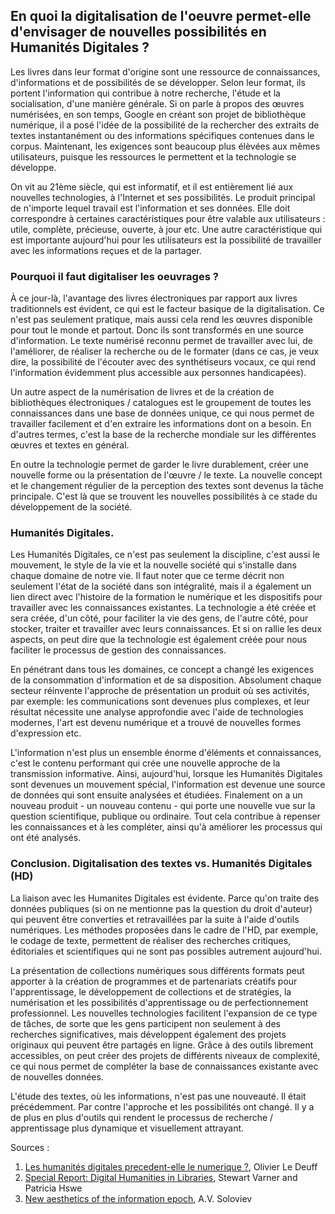 ## En quoi la digitalisation de l'oeuvre permet-elle d'envisager de nouvelles possibilités en Humanités Digitales ? 

Les livres dans leur format d'origine sont une ressource de connaissances, d'informations et de possibilités de se développer. Selon leur format, ils portent l'information qui contribue à notre recherche, l'étude et la socialisation, d'une manière générale. Si on parle à propos des œuvres numérisées, en son temps, Google en créant son projet de bibliothèque numérique, il a posé l'idée de la possibilité de la rechercher des extraits de textes instantanément ou des informations spécifiques contenues dans le corpus. Maintenant, les exigences sont beaucoup plus élèvées aux mêmes utilisateurs, puisque les ressources le permettent et la technologie se développe.

On vit au 21ème siècle, qui est informatif, et il est entièrement lié aux nouvelles technologies, à l'Internet et ses possibilités. Le produit principal de n'importe lequel travail est l'information et ses données. Elle doit correspondre à certaines caractéristiques pour être valable aux utilisateurs : utile, complète, précieuse, ouverte, à jour etc. Une autre caractéristique qui est importante aujourd'hui pour les utilisateurs est la possibilité de travailler avec les informations reçues et de la partager.

### Pourquoi il faut digitaliser les oeuvrages ?

À ce jour-là, l'avantage des livres électroniques par rapport aux livres traditionnels est évident, ce qui est le facteur basique de la digitalisation. Ce n'est pas seulement pratique, mais aussi cela rend les œuvres disponible pour tout le monde et partout. Donc ils sont transformés en une source d'information. Le texte numérisé reconnu permet de travailler avec lui, de l'améliorer, de réaliser la recherche ou de le formater (dans ce cas, je veux dire, la possibilité de l'écouter avec des synthétiseurs vocaux, ce qui rend l'information évidemment plus accessible aux personnes handicapées).

Un autre aspect de la numérisation de livres et de la création de bibliothèques électroniques / catalogues est le groupement de toutes les connaissances dans une base de données unique, ce qui nous permet de travailler facilement et d'en extraire les informations dont on a besoin. En d'autres termes, c'est la base de la recherche mondiale sur les différentes œuvres et textes en général. 

En outre la technologie permet de garder le livre durablement, créer une nouvelle forme ou la présentation de l'œuvre / le texte. La nouvelle concept et le changement régulier de la perception des textes sont devenus la tâche principale. C'est là que se trouvent les nouvelles possibilités à ce stade du développement de la société. 

### Humanités Digitales.

Les Humanités Digitales, ce n'est pas seulement la discipline, c'est aussi le mouvement, le style de la vie et la nouvelle société qui s'installe dans chaque domaine de notre vie. Il faut noter que ce terme décrit non seulement l'état de la société dans son intégralité, mais il a également un lien direct avec l'histoire de la formation le numérique et les dispositifs pour travailler avec les connaissances existantes. La technologie a été créée et sera créée, d'un côté, pour faciliter la vie des gens, de l'autre côté, pour stocker, traiter et travailler avec leurs connaissances. Et si on rallie les deux aspects, on peut dire que la technologie est également créée pour nous faciliter le processus de gestion des connaissances.

En pénétrant dans tous les domaines, ce concept a changé les exigences de la consommation d'information et de sa disposition. Absolument chaque secteur réinvente l'approche de présentation un produit où ses activités, par exemple: les communications sont devenues plus complexes, et leur résultat nécessite une analyse approfondie avec l'aide de technologies modernes, l'art est devenu numérique et a trouvé de nouvelles formes d'expression etc.

L'information n'est plus un ensemble énorme d'éléments et connaissances, c'est le contenu performant qui crée une nouvelle approche de la transmission informative. Ainsi, aujourd'hui, lorsque les Humanités Digitales sont devenues un mouvement spécial, l'information est devenue une source de données qui sont ensuite analysées et étudiées. Finalement on a un nouveau produit - un nouveau contenu - qui porte une nouvelle vue sur la question scientifique, publique ou ordinaire. Tout cela contribue à repenser les connaissances et à les compléter, ainsi qu'à améliorer les processus qui ont été analysés.

### Conclusion. Digitalisation des textes vs. Humanités Digitales (HD)

La liaison avec les Humanites Digitales est évidente. Parce qu'on traite des données publiques (si on ne mentionne pas la question du droit d'auteur) qui peuvent être converties et retravaillées par la suite à l'aide d'outils numériques. Les méthodes proposées dans le cadre de l'HD, par exemple, le codage de texte, permettent de réaliser des recherches critiques, éditoriales et scientifiques qui ne sont pas possibles autrement aujourd'hui. 

La présentation de collections numériques sous différents formats peut apporter à la création de programmes et de partenariats créatifs pour l'apprentissage, le développement de collections et de stratégies, la numérisation et les possibilités d'apprentissage ou de perfectionnement professionnel. Les nouvelles technologies facilitent l'expansion de ce type de tâches, de sorte que les gens participent non seulement à des recherches significatives, mais développent également des projets originaux qui peuvent être partagés en ligne. Grâce à des outils librement accessibles, on peut créer des projets de différents niveaux de complexité, ce qui nous permet de compléter la base de connaissances existante avec de nouvelles données.

L'étude des textes, où les informations, n'est pas une nouveauté. Il était précédemment. Par contre l'approche et les possibilités ont changé. Il y a de plus en plus d'outils qui rendent le processus de recherche / apprentissage plus dynamique et visuellement attrayant.

Sources : 
1. [Les humanités digitales precedent-elle le numerique ?](https://archivesic.ccsd.cnrs.fr/sic_01220978/document), Olivier Le Deuff
2. [Special Report: Digital Humanities in Libraries](https://americanlibrariesmagazine.org/2016/01/04/special-report-digital-humanities-libraries/), Stewart Varner and Patricia Hswe
3. [New aesthetics of the information epoch](https://cyberleninka.ru/article/n/novaya-estetika-informatsionnoy-epohi-iskusstvo-kak-baza-dannyh), A.V. Soloviev
